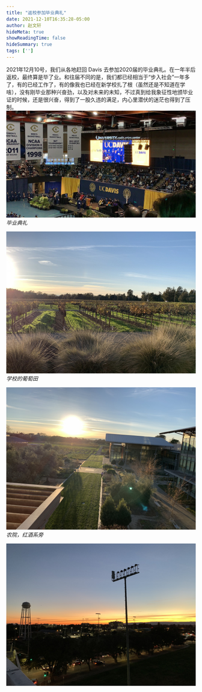 ```yaml
---
title: "返校参加毕业典礼"
date: 2021-12-10T16:35:28-05:00
author: 赵文轩
hideMeta: true
showReadingTime: false
hideSummary: true
tags: ['']
---
```

2021年12月10号，我们从各地赶回 Davis 去参加2020届的毕业典礼。在一年半后返校，最终算是毕了业。和往届不同的是，我们都已经相当于“步入社会”一年多了，有的已经工作了，有的像我也已经在新学校扎了根（虽然还是不知道在学啥），没有刚毕业那种兴奋劲，以及对未来的未知，不过真到给我象征性地颁毕业证的时候，还是很兴奋，得到了一股久违的满足，内心里潜伏的迷茫也得到了压制。
![](ceremony.jpg)
_毕业典礼_

![](vinyard.jpg)
_学校的葡萄田_

![](viticulture.jpg)
_农院，红酒系旁_

![](sunset.jpg)